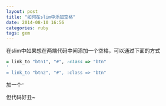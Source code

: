 ```yaml
---
layout: post
title: "如何在slim中添加空格"
date: 2014-08-10 16:56
categories: ruby
tags: gem
---
```


在slim中如果想在两端代码中间添加一个空格，可以通过下面的方式

```ruby
= link_to "btn1", "#", :class => "btn"
'
= link_to "btn2", "#", :class => "btn"
```

加一个`'`

但代码好丑~
